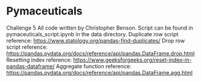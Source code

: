 # Pymaceuticals
Challenge 5
All code written by Christopher Benson. 
Script can be found in pymaceuticals_script.ipynb in the data directory. 
Duplicate row script reference: <https://www.statology.org/pandas-find-duplicates/> 
Drop row script reference: <https://pandas.pydata.org/docs/reference/api/pandas.DataFrame.drop.html> 
Resetting index reference: <https://www.geeksforgeeks.org/reset-index-in-pandas-dataframe/> 
Aggregate function reference: <https://pandas.pydata.org/docs/reference/api/pandas.DataFrame.agg.html> 
